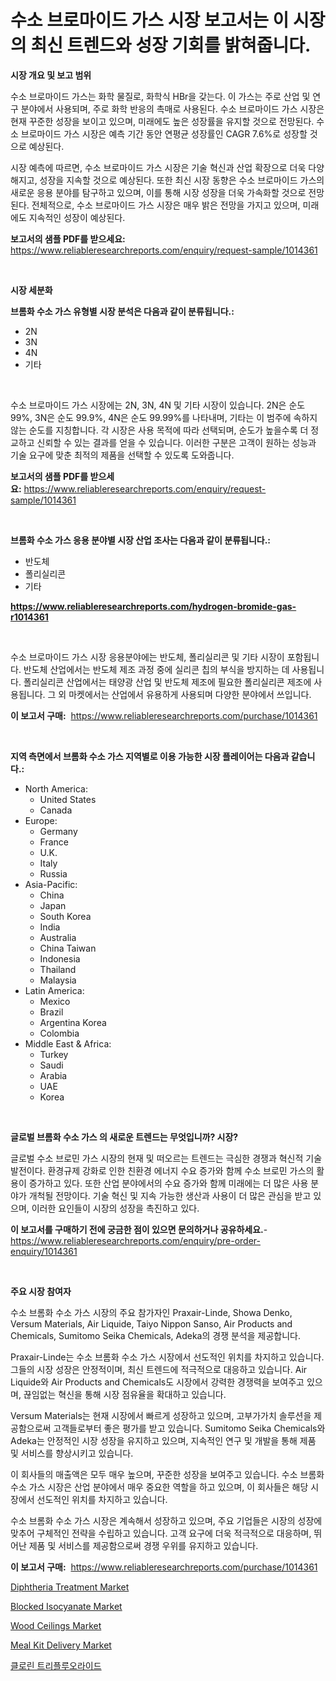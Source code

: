 <p><h1>수소 브로마이드 가스 시장 보고서는 이 시장의 최신 트렌드와 성장 기회를 밝혀줍니다.</h1></p><p><strong>시장 개요 및 보고 범위</strong></p>
<p><p>수소 브로마이드 가스는 화학 물질로, 화학식 HBr을 갖는다. 이 가스는 주로 산업 및 연구 분야에서 사용되며, 주로 화학 반응의 촉매로 사용된다. 수소 브로마이드 가스 시장은 현재 꾸준한 성장을 보이고 있으며, 미래에도 높은 성장률을 유지할 것으로 전망된다. 수소 브로마이드 가스 시장은 예측 기간 동안 연평균 성장률인 CAGR 7.6%로 성장할 것으로 예상된다. </p><p>시장 예측에 따르면, 수소 브로마이드 가스 시장은 기술 혁신과 산업 확장으로 더욱 다양해지고, 성장을 지속할 것으로 예상된다. 또한 최신 시장 동향은 수소 브로마이드 가스의 새로운 응용 분야를 탐구하고 있으며, 이를 통해 시장 성장을 더욱 가속화할 것으로 전망된다. 전체적으로, 수소 브로마이드 가스 시장은 매우 밝은 전망을 가지고 있으며, 미래에도 지속적인 성장이 예상된다.</p></p>
<p><strong>보고서의 샘플 PDF를 받으세요:</strong> <a href="https://www.reliableresearchreports.com/enquiry/request-sample/1014361">https://www.reliableresearchreports.com/enquiry/request-sample/1014361</a></p>
<p>&nbsp;</p>
<p><strong>시장 세분화</strong></p>
<p><strong>브롬화 수소 가스 유형별 시장 분석은 다음과 같이 분류됩니다.:</strong></p>
<p><ul><li>2N</li><li>3N</li><li>4N</li><li>기타</li></ul></p>
<p>&nbsp;</p>
<p><p>수소 브로마이드 가스 시장에는 2N, 3N, 4N 및 기타 시장이 있습니다. 2N은 순도 99%, 3N은 순도 99.9%, 4N은 순도 99.99%를 나타내며, 기타는 이 범주에 속하지 않는 순도를 지칭합니다. 각 시장은 사용 목적에 따라 선택되며, 순도가 높을수록 더 정교하고 신뢰할 수 있는 결과를 얻을 수 있습니다. 이러한 구분은 고객이 원하는 성능과 기술 요구에 맞춘 최적의 제품을 선택할 수 있도록 도와줍니다.</p></p>
<p><strong>보고서의 샘플 PDF를 받으세요:</strong>&nbsp;<a href="https://www.reliableresearchreports.com/enquiry/request-sample/1014361">https://www.reliableresearchreports.com/enquiry/request-sample/1014361</a></p>
<p>&nbsp;</p>
<p><strong> 브롬화 수소 가스 응용 분야별 시장 산업 조사는 다음과 같이 분류됩니다.:</strong></p>
<p><ul><li>반도체</li><li>폴리실리콘</li><li>기타</li></ul></p>
<p><strong><a href="https://www.reliableresearchreports.com/hydrogen-bromide-gas-r1014361">https://www.reliableresearchreports.com/hydrogen-bromide-gas-r1014361</a></strong></p>
<p>&nbsp;</p>
<p><p>수소 브로마이드 가스 시장 응용분야에는 반도체, 폴리실리콘 및 기타 시장이 포함됩니다. 반도체 산업에서는 반도체 제조 과정 중에 실리콘 칩의 부식을 방지하는 데 사용됩니다. 폴리실리콘 산업에서는 태양광 산업 및 반도체 제조에 필요한 폴리실리콘 제조에 사용됩니다. 그 외 마켓에서는 산업에서 유용하게 사용되며 다양한 분야에서 쓰입니다.</p></p>
<p><strong>이 보고서 구매:</strong>&nbsp; <a href="https://www.reliableresearchreports.com/purchase/1014361">https://www.reliableresearchreports.com/purchase/1014361</a></p>
<p>&nbsp;</p>
<p><strong>지역 측면에서 브롬화 수소 가스 지역별로 이용 가능한 시장 플레이어는 다음과 같습니다.:</strong></p>
<p><ul>
    <li>
        North America:
        <ul>
            <li>United States</li>
            <li>Canada</li>
        </ul>
    </li>
    <li>
        Europe:
        <ul>
            <li>Germany</li>
            <li>France</li>
            <li>U.K.</li>
            <li>Italy</li>
            <li>Russia</li>
        </ul>
    </li>
    <li>
        Asia-Pacific:
        <ul>
            <li>China</li>
            <li>Japan</li>
            <li>South Korea</li>
            <li>India</li>
            <li>Australia</li>
            <li>China Taiwan</li>
            <li>Indonesia</li>
            <li>Thailand</li>
            <li>Malaysia</li>
        </ul>
    </li>
    <li>
        Latin America:
        <ul>
            <li>Mexico</li>
            <li>Brazil</li>
            <li>Argentina Korea</li>
            <li>Colombia</li>
        </ul>
    </li>
    <li>
        Middle East & Africa:
        <ul>
            <li>Turkey</li>
            <li>Saudi</li>
            <li>Arabia</li>
            <li>UAE</li>
            <li>Korea</li>
        </ul>
    </li>
    </ul></p>
<p>&nbsp;</p>
<p><strong>글로벌 브롬화 수소 가스 의 새로운 트렌드는 무엇입니까? 시장?</strong></p>
<p><p>글로벌 수소 브로민 가스 시장의 현재 및 떠오르는 트렌드는 극심한 경쟁과 혁신적 기술 발전이다. 환경규제 강화로 인한 친환경 에너지 수요 증가와 함께 수소 브로민 가스의 활용이 증가하고 있다. 또한 산업 분야에서의 수요 증가와 함께 미래에는 더 많은 사용 분야가 개척될 전망이다. 기술 혁신 및 지속 가능한 생산과 사용이 더 많은 관심을 받고 있으며, 이러한 요인들이 시장의 성장을 촉진하고 있다.</p></p>
<p><strong>이 보고서를 구매하기 전에 궁금한 점이 있으면 문의하거나 공유하세요.</strong>- <a href="https://www.reliableresearchreports.com/enquiry/pre-order-enquiry/1014361">https://www.reliableresearchreports.com/enquiry/pre-order-enquiry/1014361</a></p>
<p>&nbsp;</p>
<p><strong>주요 시장 참여자</strong></p>
<p><p>수소 브롬화 수소 가스 시장의 주요 참가자인 Praxair-Linde, Showa Denko, Versum Materials, Air Liquide, Taiyo Nippon Sanso, Air Products and Chemicals, Sumitomo Seika Chemicals, Adeka의 경쟁 분석을 제공합니다.</p><p>Praxair-Linde는 수소 브롬화 수소 가스 시장에서 선도적인 위치를 차지하고 있습니다. 그들의 시장 성장은 안정적이며, 최신 트렌드에 적극적으로 대응하고 있습니다. Air Liquide와 Air Products and Chemicals도 시장에서 강력한 경쟁력을 보여주고 있으며, 끊임없는 혁신을 통해 시장 점유율을 확대하고 있습니다.</p><p>Versum Materials는 현재 시장에서 빠르게 성장하고 있으며, 고부가가치 솔루션을 제공함으로써 고객들로부터 좋은 평가를 받고 있습니다. Sumitomo Seika Chemicals와 Adeka는 안정적인 시장 성장을 유지하고 있으며, 지속적인 연구 및 개발을 통해 제품 및 서비스를 향상시키고 있습니다.</p><p>이 회사들의 매출액은 모두 매우 높으며, 꾸준한 성장을 보여주고 있습니다. 수소 브롬화 수소 가스 시장은 산업 분야에서 매우 중요한 역할을 하고 있으며, 이 회사들은 해당 시장에서 선도적인 위치를 차지하고 있습니다.</p><p>수소 브롬화 수소 가스 시장은 계속해서 성장하고 있으며, 주요 기업들은 시장의 성장에 맞추어 구체적인 전략을 수립하고 있습니다. 고객 요구에 더욱 적극적으로 대응하며, 뛰어난 제품 및 서비스를 제공함으로써 경쟁 우위를 유지하고 있습니다.</p></p>
<p><strong>이 보고서 구매:</strong>&nbsp;&nbsp;<a href="https://www.reliableresearchreports.com/purchase/1014361">https://www.reliableresearchreports.com/purchase/1014361</a></p>
<p><p><a href="https://github.com/lylyparadise/Market-Research-Report-List-2/blob/main/diphtheria-treatment-market.md">Diphtheria Treatment Market</a></p><p><a href="https://issuu.com/reportprime-2/docs/blocked-isocyanate-market-size-2030.pptx">Blocked Isocyanate Market</a></p><p><a href="https://issuu.com/reportprime-2/docs/wood-ceilings-market-size-2030.pptx">Wood Ceilings Market</a></p><p><a href="https://github.com/johnbach50/Market-Research-Report-List-2/blob/main/meal-kit-delivery-market.md">Meal Kit Delivery Market</a></p><p><a href="https://github.com/Maeennan456456/Market-Research-Report-List-1/blob/main/871005723868.md">클로린 트리플루오라이드</a></p></p>